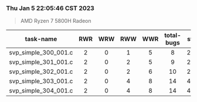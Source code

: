 ### Thu Jan  5 22:05:46 CST 2023
> AMD   Ryzen   7   5800H Radeon

| task-name | RWR | WRW | RWW | WWR | total-bugs| state | total time(ms) |
| :---: | :---: | :---: | :---: | :---: | :---: | :---: | :---: | 
| svp_simple_300_001.c | 2 | 0 | 1 | 5 | 8 | 2779 | 358 |
| svp_simple_301_001.c | 2 | 0 | 2 | 5 | 9 | 2372 | 385 |
| svp_simple_302_001.c | 2 | 0 | 2 | 6 | 10 | 2934 | 373 |
| svp_simple_303_001.c | 2 | 0 | 4 | 8 | 14 | 4526 | 486 |
| svp_simple_304_001.c | 2 | 0 | 4 | 8 | 14 | 4884 | 486 |
